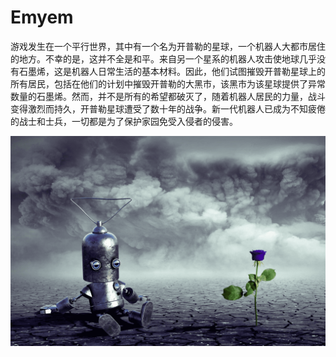 # Emyem

游戏发生在一个平行世界，其中有一个名为开普勒的星球，一个机器人大都市居住的地方。不幸的是，这并不全是和平。来自另一个星系的机器人攻击使地球几乎没有石墨烯，这是机器人日常生活的基本材料。因此，他们试图摧毁开普勒星球上的所有居民，包括在他们的计划中摧毁开普勒的大黑市，该黑市为该星球提供了异常数量的石墨烯。然而，并不是所有的希望都破灭了，随着机器人居民的力量，战斗变得激烈而持久，开普勒星球遭受了数十年的战争。新一代机器人已成为不知疲倦的战士和士兵，一切都是为了保护家园免受入侵者的侵害。

![emyem-dapp-games-bsc-image1_4506d90d5ad96b28223441896e256488](emyem-dapp-games-bsc-image1_4506d90d5ad96b28223441896e256488.png)
